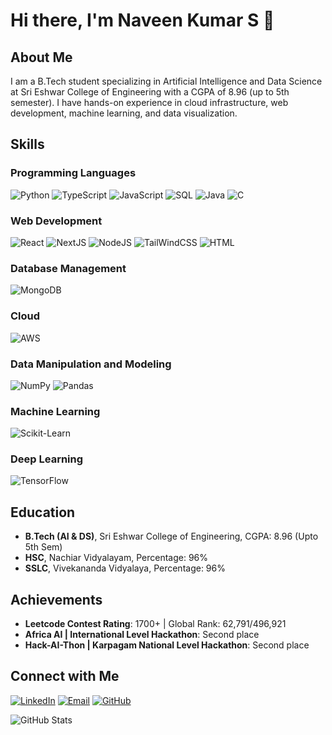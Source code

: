 # Hi there, I'm Naveen Kumar S 👋


## About Me
I am a B.Tech student specializing in Artificial Intelligence and Data Science at Sri Eshwar College of Engineering with a CGPA of 8.96 (up to 5th semester). I have hands-on experience in cloud infrastructure, web development, machine learning, and data visualization.

## Skills

### Programming Languages
![Python](https://img.shields.io/badge/-Python-blue)
![TypeScript](https://img.shields.io/badge/-TypeScript-blue)
![JavaScript](https://img.shields.io/badge/-JavaScript-yellow)
![SQL](https://img.shields.io/badge/-SQL-blue)
![Java](https://img.shields.io/badge/-Java-orange)
![C](https://img.shields.io/badge/-C-green)

### Web Development
![React](https://img.shields.io/badge/-React-blue)
![NextJS](https://img.shields.io/badge/-NextJS-yellow)
![NodeJS](https://img.shields.io/badge/-NodeJS-green)
![TailWindCSS](https://img.shields.io/badge/-TailWindCSS-lightblue)
![HTML](https://img.shields.io/badge/-HTML-red)

### Database Management
![MongoDB](https://img.shields.io/badge/-MongoDB-green)

### Cloud
![AWS](https://img.shields.io/badge/-AWS-orange)

### Data Manipulation and Modeling
![NumPy](https://img.shields.io/badge/-NumPy-lightblue)
![Pandas](https://img.shields.io/badge/-Pandas-yellow)

### Machine Learning
![Scikit-Learn](https://img.shields.io/badge/-Scikit--Learn-orange)

### Deep Learning
![TensorFlow](https://img.shields.io/badge/-TensorFlow-orange)


## Education
- **B.Tech (AI & DS)**, Sri Eshwar College of Engineering, CGPA: 8.96 (Upto 5th Sem)
- **HSC**, Nachiar Vidyalayam, Percentage: 96%
- **SSLC**, Vivekananda Vidyalaya, Percentage: 96%


## Achievements
- **Leetcode Contest Rating**: 1700+ | Global Rank: 62,791/496,921
- **Africa AI | International Level Hackathon**: Second place
- **Hack-AI-Thon | Karpagam National Level Hackathon**: Second place

## Connect with Me
[![LinkedIn](https://img.shields.io/badge/LinkedIn-blue)](https://www.linkedin.com/in/naveen-kumar-s-844450311)
[![Email](https://img.shields.io/badge/Email-red)](mailto:naveensakthivel3251@gmail.com)
[![GitHub](https://img.shields.io/badge/GitHub-black)](https://github.com/Naveen3251)

![GitHub Stats](https://github-readme-stats.vercel.app/api?username=Naveen3251&show_icons=true&theme=radical)
